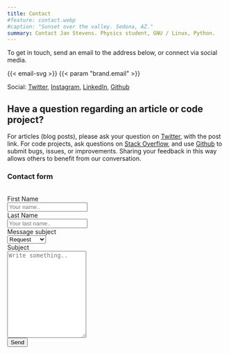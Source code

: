 ```yaml
---
title: Contact
#feature: contact.webp
#caption: "Sunset over the valley. Sedona, AZ."
summary: Contact Jan Stevens. Physics student, GNU / Linux, Python.
---
```


To get in touch, send an email to the address below, or connect via social media.

{{< email-svg >}} {{< param "brand.email" >}}

Social: [Twitter](https://twitter.com/jhaurawachsman), [Instagram](https://instagram.com/jhaurawachsman), [LinkedIn](https://www.linkedin.com/in/jhaurawachsman/), [Github](https://github.com/jhauraw)

## Have a question regarding an article or code project?

For articles (blog posts), please ask your question on [Twitter](https://twitter.com/jhaurawachsman), with the post link. For code projects, ask questions on [Stack Overflow](https://stackoverflow.com/users/1535514), and use [Github](https://github.com/jhauraw) to submit bugs, issues, or improvements. Sharing your feedback in this way allows others to benefit from our conversation.

### Contact form

<br>
<form class="form" name="contact" method="POST" data-netlify="true">
  <form action="/action_page.php">
  <div class="row">
    <div class="col-25">
      <label for="fname">First Name</label>
    </div>
    <div class="col-75">
      <input type="text" id="fname" name="firstname" placeholder="Your name..">
    </div>
  </div>
  <div class="row">
    <div class="col-25">
      <label for="lname">Last Name</label>
    </div>
    <div class="col-75">
      <input type="text" id="lname" name="lastname" placeholder="Your last name..">
    </div>
  </div>
  <div class="row">
    <div class="col-25">
      <label for="Message subject">Message subject</label>
    </div>
    <div class="col-75">
      <select id="country" name="country">
        <option value="Request">Request</option>
        <option value="Proposal">Proposal</option>
        <option value="Suggestion">Suggestion</option>
        <option value="Other">Other</option>
      </select>
    </div>
  </div>
  <div class="row">
    <div class="col-25">
      <label for="subject">Subject</label>
    </div>
    <div class="col-75">
      <textarea id="subject" name="subject" placeholder="Write something.." style="height:200px"></textarea>
    </div>
  </div>
  <div class="row">
    <button type="submit">Send</button>
  </div>
  </form>
</form>